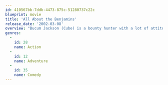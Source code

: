 ```yaml
---
id: 410567bb-7ddb-4473-875c-51280737c22c
blueprint: movie
title: 'All About the Benjamins'
release_date: '2002-03-08'
overview: "Bucum Jackson (Cube) is a bounty hunter with a lot of attitude and no interest in taking on a partner. Working at Martinez Bail Bonds, Jackson has unorthodox methods of tracking down low-life criminals, but they work, and one day he hopes to become his own boss and open up his own private investigation firm. Reggie Wright (Epps) is a slippery con artist who is avoiding the law, and Jackson. During a cat and mouse chase, the two stumble on a multi-million dollar diamond heist. Hiding from Jackson, Wright finds himself in the thieves' getaway van and ends up having to escape from them after they discover their booty is fake, much to the displeasure of their ruthless boss (Flanagan). When Wright meets up with his girlfriend (Mendes), he discovers that his recently purchased lottery ticket is the sole winner of $60 million. Unfortunately, his wallet, which held the ticket, was left in the thieves' van, so he persuades Jackson to help him get it back."
genres:
  -
    id: 28
    name: Action
  -
    id: 12
    name: Adventure
  -
    id: 35
    name: Comedy
---
```

